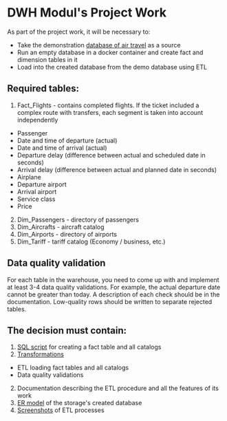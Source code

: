 # DWH Modul's Project Work

As part of the project work, it will be necessary to:

- Take the demonstration [database of air travel](https://postgrespro.com/community/demodb) as a source
- Run an empty database in a docker container and create fact and dimension tables in it
- Load into the created database from the demo database using ETL

## Required tables:

1. Fact_Flights - contains completed flights. 
If the ticket included a complex route with transfers, each segment is taken into account independently
* Passenger
* Date and time of departure (actual)
* Date and time of arrival (actual)
* Departure delay (difference between actual and scheduled date in seconds)
* Arrival delay (difference between actual and planned date in seconds)
* Airplane
* Departure airport
* Arrival airport
* Service class
* Price
2. Dim_Passengers - directory of passengers
3. Dim_Aircrafts - aircraft catalog
4. Dim_Airports - directory of airports
5. Dim_Tariff - tariff catalog (Economy / business, etc.)

## Data quality validation

For each table in the warehouse, you need to come up with and implement at least 3-4 data quality validations. 
For example, the actual departure date cannot be greater than today. 
A description of each check should be in the documentation.
Low-quality rows should be written to separate rejected tables.

## The decision must contain:

1. [SQL script](https://github.com/pvl-k/DWH-Course-Final-Work/blob/main/Docker/init.sql) for creating a fact table and all catalogs
2. [Transformations](https://github.com/pvl-k/DWH-Course-Final-Work/tree/main/etl)
* ETL loading fact tables and all catalogs
* Data quality validations
2. Documentation describing the ETL procedure and all the features of its work
3. [ER model](https://github.com/pvl-k/DWH-Course-Final-Work/blob/main/docs/ER-diagram.png) of the storage's created database
4. [Screenshots](https://github.com/pvl-k/DWH-Course-Final-Work/tree/main/screenshots) of ETL processes
